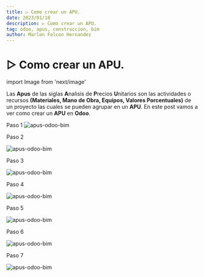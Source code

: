 ```yaml
---
title: ▷ Como crear un APU.
date: 2023/01/18
description: ▷ Como crear un APU.
tag: odoo, apus, construccion, bim
author: Marlon Falcon Hernandez
---
```


# ▷ Como crear un APU.
import Image from 'next/image'


Las **Apus** de las siglas **A**nalisis de **P**recios **U**nitarios son las actividades o recursos **(Materiales, Mano de Obra, Equipos, Valores Porcentuales)** de un proyecto las cuales se pueden agrupar en un **APU**. En este post vamos a ver como crear un **APU** en **Odoo**.

Paso 1
<Image
  src="/images/posts/apus-odoo-bim-01.jpg"
  alt="apus-odoo-bim"
  width={808}
  height={531}
  priority
  className="next-image"
/>

Paso 2

<Image
  src="/images/posts/apus-odoo-bim-02.jpg"
  alt="apus-odoo-bim"
  width={808}
  height={362}
  priority
  className="next-image"
/>

Paso 3

<Image
  src="/images/posts/apus-odoo-bim-03.jpg"
  alt="apus-odoo-bim"
  width={713}
  height={352}
  priority
  className="next-image"
/>

Paso 4

<Image
  src="/images/posts/apus-odoo-bim-04.jpg"
  alt="apus-odoo-bim"
  width={1280}
  height={1090}
  priority
  className="next-image"
/>

Paso 5

<Image
  src="/images/posts/apus-odoo-bim-05.jpg"
  alt="apus-odoo-bim"
  width={1280}
  height={1079}
  priority
  className="next-image"
/>

Paso 6

<Image
  src="/images/posts/apus-odoo-bim-06.jpg"
  alt="apus-odoo-bim"
  width={1280}
  height={1029}
  priority
  className="next-image"
/>

Paso 7

<Image
  src="/images/posts/apus-odoo-bim-07.jpg"
  alt="apus-odoo-bim"
  width={1280}
  height={931}
  priority
  className="next-image"
/>